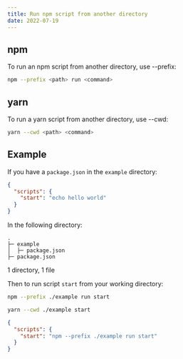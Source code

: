 ```yaml
---
title: Run npm script from another directory
date: 2022-07-19
---
```


## npm

To run an npm script from another directory, use --prefix:

```sh
npm --prefix <path> run <command>
```

## yarn

To run a yarn script from another directory, use --cwd:

```sh
yarn --cwd <path> <command>
```

## Example

If you have a `package.json` in the `example` directory:

```json
{
  "scripts": {
    "start": "echo hello world"
  }
}
```

In the following directory:

```
.
├─ example
│  ├─ package.json
├─ package.json
```

1 directory, 1 file

Then to run script `start` from your working directory:

```sh
npm --prefix ./example run start

yarn --cwd ./example start
```

```json
{
  "scripts": {
    "start": "npm --prefix ./example run start"
  }
}
```
